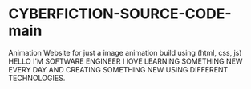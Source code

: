 # CYBERFICTION-SOURCE-CODE-main
Animation Website for just a image animation build using (html, css, js) HELLO I'M SOFTWARE ENGINEER I lOVE LEARNING SOMETHING NEW EVERY DAY AND CREATING SOMETHING NEW USING DIFFERENT TECHNOLOGIES.
